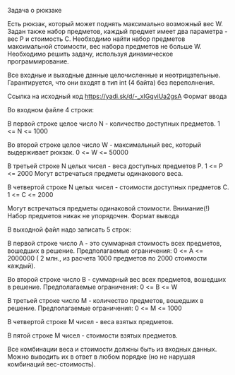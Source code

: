 

Задача о рюкзаке

Есть рюкзак, который может поднять максимально возможный вес W. Задан также набор предметов, каждый предмет имеет два параметра - вес P и стоимость C. Необходимо найти набор предметов максимальной стоимости, вес набора предметов не больше W. Необходимо решить задачу, используя динамическое программирование.

Все входные и выходные данные целочисленные и неотрицательные. Гарантируется, что они входят в тип int (4 байта) без переполнения.

Ссылка на исходный код https://yadi.sk/d/-_xIGqviUa2gsA
Формат ввода

Во входном файле 4 строки:

В первой строке целое число N - количество доступных предметов. 1 <= N <= 1000

Во второй строке целое число W - максимальный вес, который выдерживает рюкзак. 0 <= W <= 50000

В третьей строке N целых чисел - веса доступных предметов P. 1 <= P <= 2000 Могут встречаться предметы одинакового веса.

В четвертой строке N целых чисел - стоимости доступных предметов С. 1 <= С <= 2000

Могут встречаться предметы одинаковой стоимости. Внимание(!) Набор предметов никак не упорядочен.
Формат вывода

В выходной файл надо записать 5 строк:

В первой строке число A - это суммарная стоимость всех предметов, вошедших в решение. Предполагаемые ограничения: 0 <= A <= 2000000 ( 2 млн., из расчета 1000 предметов по 2000 стоимости каждый).

Во второй строке число B - суммарный вес всех предметов, вошедших в решение. Предполагаемые ограничения: 0 <= В <= W

В третьей строке число M - количество предметов, вошедших в решение. Предполагаемые ограничения: 0 <= M <= 1000

В четвертой строке M чисел - веса взятых предметов.

В пятой строке M чисел - стоимости взятых предметов.

Все комбинации веса и стоимости должны быть из входных данных. Можно выводить их в ответ в любом порядке (но не нарушая комбинаций вес-стоимость).
